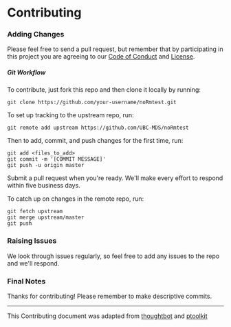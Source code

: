 # Contributing


### Adding Changes

Please feel free to send a pull request, but remember that by participating in this project you are agreeing to our [Code of Conduct] and [License].

[Code of Conduct]: https://github.com/UBC-MDS/noRmtest/blob/master/CONDUCT.md

[License]: https://github.com/UBC-MDS/noRmtest/blob/master/LICENSE

##### Git Workflow

To contribute, just fork this repo and then clone it locally by running:

```{bash}
git clone https://github.com/your-username/noRmtest.git
```    

To set up tracking to the upstream repo, run:

```{bash}
git remote add upstream https://github.com/UBC-MDS/noRmtest
```

Then to add, commit, and push changes for the first time, run: 

```{bash}
git add <files_to_add>
git commit -m '[COMMIT MESSAGE]'
git push -u origin master
```

Submit a pull request when you're ready. We'll make every effort to respond within five business days.

To catch up on changes in the remote repo, run:

```{bash}
git fetch upstream
git merge upstream/master
git push
```

### Raising Issues
We look through issues regularly, so feel free to add any issues to the repo and we'll respond.

### Final Notes
Thanks for contributing! Please remember to make descriptive commits.

---
This Contributing document was adapted from [thoughtbot] and [ptoolkit]

[thoughtbot]: https://github.com/thoughtbot/factory_bot_rails/blob/master/CONTRIBUTING.md

[ptoolkit]: https://github.com/UBC-MDS/ptoolkit/blob/master/CONTRIBUTING.md
